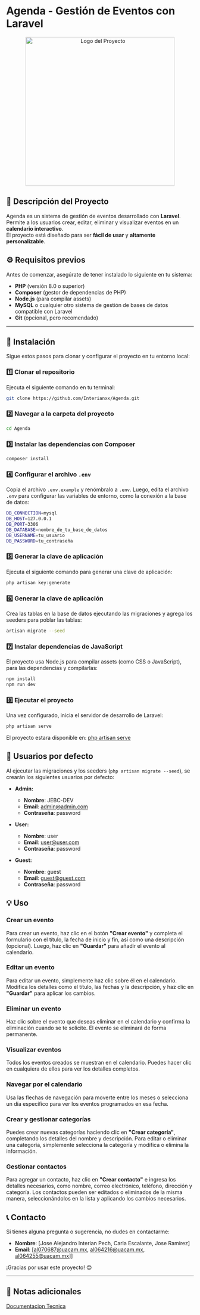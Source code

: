 # Agenda - Gestión de Eventos con Laravel

<p align="center"> 
  <a href="https://github.com/Interianxx/Agenda" target="_blank"> 
    <img src="https://raw.githubusercontent.com/laravel/art/master/logo-lockup/5%20SVG/2%20CMYK/1%20Full%20Color/laravel-logolockup-cmyk-red.svg" width="400" alt="Logo del Proyecto"> 
  </a> 
</p>

## 📌 Descripción del Proyecto

Agenda es un sistema de gestión de eventos desarrollado con **Laravel**. Permite a los usuarios crear, editar, eliminar y visualizar eventos en un **calendario interactivo**.  
El proyecto está diseñado para ser **fácil de usar** y **altamente personalizable**.

## ⚙️ Requisitos previos

Antes de comenzar, asegúrate de tener instalado lo siguiente en tu sistema:

- **PHP** (versión 8.0 o superior)
- **Composer** (gestor de dependencias de PHP)
- **Node.js** (para compilar assets)
- **MySQL** o cualquier otro sistema de gestión de bases de datos compatible con Laravel
- **Git** (opcional, pero recomendado)

---

## 🚀 Instalación

Sigue estos pasos para clonar y configurar el proyecto en tu entorno local:

### 1️⃣ Clonar el repositorio
Ejecuta el siguiente comando en tu terminal:
```bash
git clone https://github.com/Interianxx/Agenda.git
```

### 2️⃣ Navegar a la carpeta del proyecto
```bash
cd Agenda
```

### 3️⃣ Instalar las dependencias con Composer
```bash
composer install
```

### 4️⃣ Configurar el archivo `.env`
Copia el archivo `.env.example` y renómbralo a `.env`. Luego, edita el archivo `.env` para configurar las variables de entorno, como la conexión a la base de datos:

```bash
DB_CONNECTION=mysql
DB_HOST=127.0.0.1
DB_PORT=3306
DB_DATABASE=nombre_de_tu_base_de_datos
DB_USERNAME=tu_usuario
DB_PASSWORD=tu_contraseña

```

### 5️⃣ Generar la clave de aplicación
Ejecuta el siguiente comando para generar una clave de aplicación:

```bash
php artisan key:generate

```

### 6️⃣ Generar la clave de aplicación
Crea las tablas en la base de datos ejecutando las migraciones y agrega los seeders para poblar las tablas:

```bash
artisan migrate --seed

```

### 7️⃣ Instalar dependencias de JavaScript
El proyecto usa Node.js para compilar assets (como CSS o JavaScript), para las dependencias y compilarlas:

```bash
npm install
npm run dev
```

### 8️⃣ Ejecutar el proyecto
Una vez configurado, inicia el servidor de desarrollo de Laravel:

```bash
php artisan serve
```

El proyecto estara disponible en: 
[php artisan serve](http://127.0.0.1:8000)

## 👥 Usuarios por defecto

Al ejecutar las migraciones y los seeders (`php artisan migrate --seed`), se crearán los siguientes usuarios por defecto:

- **Admin:**
  - **Nombre**: JEBC-DEV
  - **Email**: admin@admin.com
  - **Contraseña**: password

- **User:**
  - **Nombre**: user
  - **Email**: user@user.com
  - **Contraseña**: password

- **Guest:**
  - **Nombre**: guest
  - **Email**: guest@guest.com
  - **Contraseña**: password


## 💡 Uso

### Crear un evento
Para crear un evento, haz clic en el botón **"Crear evento"** y completa el formulario con el título, la fecha de inicio y fin, así como una descripción (opcional). Luego, haz clic en **"Guardar"** para añadir el evento al calendario.

### Editar un evento
Para editar un evento, simplemente haz clic sobre él en el calendario. Modifica los detalles como el título, las fechas y la descripción, y haz clic en **"Guardar"** para aplicar los cambios.

### Eliminar un evento
Haz clic sobre el evento que deseas eliminar en el calendario y confirma la eliminación cuando se te solicite. El evento se eliminará de forma permanente.

### Visualizar eventos
Todos los eventos creados se muestran en el calendario. Puedes hacer clic en cualquiera de ellos para ver los detalles completos.

### Navegar por el calendario
Usa las flechas de navegación para moverte entre los meses o selecciona un día específico para ver los eventos programados en esa fecha.

### Crear y gestionar categorías
Puedes crear nuevas categorías haciendo clic en **"Crear categoría"**, completando los detalles del nombre y descripción. Para editar o eliminar una categoría, simplemente selecciona la categoría y modifica o elimina la información.

### Gestionar contactos
Para agregar un contacto, haz clic en **"Crear contacto"** e ingresa los detalles necesarios, como nombre, correo electrónico, teléfono, dirección y categoría. Los contactos pueden ser editados o eliminados de la misma manera, seleccionándolos en la lista y aplicando los cambios necesarios.

## 📞 Contacto

Si tienes alguna pregunta o sugerencia, no dudes en contactarme:

- **Nombre**: [Jose Alejandro Interian Pech, Carla Escalante, Jose Ramirez]
- **Email**: [al070687@uacam.mx, al064216@uacam.mx, al064255@uacam.mx]]

¡Gracias por usar este proyecto! 😊

---

## 📝 Notas adicionales
[Documentacion Tecnica](https://docs.google.com/document/d/1uCUN15h_a27egQzZ4Og-VgUFjkUhaxZrPLefDkJm6JY/edit?tab=t.0 )



